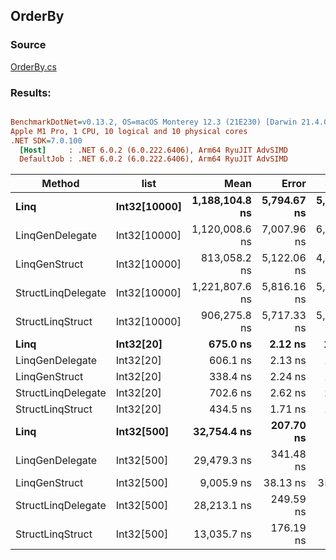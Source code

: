 ﻿## OrderBy

### Source
[OrderBy.cs](../../LinqGen.Benchmarks/Cases/OrderBy.cs)

### Results:
``` ini

BenchmarkDotNet=v0.13.2, OS=macOS Monterey 12.3 (21E230) [Darwin 21.4.0]
Apple M1 Pro, 1 CPU, 10 logical and 10 physical cores
.NET SDK=7.0.100
  [Host]     : .NET 6.0.2 (6.0.222.6406), Arm64 RyuJIT AdvSIMD
  DefaultJob : .NET 6.0.2 (6.0.222.6406), Arm64 RyuJIT AdvSIMD


```
|             Method |         list |           Mean |       Error |      StdDev |    Gen0 | Allocated |
|------------------- |------------- |---------------:|------------:|------------:|--------:|----------:|
|               **Linq** | **Int32[10000]** | **1,188,104.8 ns** | **5,794.67 ns** | **5,420.34 ns** | **54.6875** |  **120313 B** |
|    LinqGenDelegate | Int32[10000] | 1,120,008.6 ns | 7,007.96 ns | 6,555.25 ns |       - |       1 B |
|      LinqGenStruct | Int32[10000] |   813,058.2 ns | 5,122.06 ns | 4,791.18 ns |       - |       1 B |
| StructLinqDelegate | Int32[10000] | 1,221,807.6 ns | 5,816.16 ns | 5,440.44 ns |       - |      90 B |
|   StructLinqStruct | Int32[10000] |   906,275.8 ns | 5,717.33 ns | 5,347.99 ns |       - |       1 B |
|               **Linq** |    **Int32[20]** |       **675.0 ns** |     **2.12 ns** |     **1.98 ns** |  **0.2632** |     **552 B** |
|    LinqGenDelegate |    Int32[20] |       606.1 ns |     2.13 ns |     1.89 ns |       - |         - |
|      LinqGenStruct |    Int32[20] |       338.4 ns |     2.24 ns |     1.99 ns |       - |         - |
| StructLinqDelegate |    Int32[20] |       702.6 ns |     2.62 ns |     2.45 ns |  0.0420 |      88 B |
|   StructLinqStruct |    Int32[20] |       434.5 ns |     1.71 ns |     1.60 ns |       - |         - |
|               **Linq** |   **Int32[500]** |    **32,754.4 ns** |   **207.70 ns** |   **194.29 ns** |  **2.9907** |    **6312 B** |
|    LinqGenDelegate |   Int32[500] |    29,479.3 ns |   341.48 ns |   319.42 ns |       - |         - |
|      LinqGenStruct |   Int32[500] |     9,005.9 ns |    38.13 ns |    35.67 ns |       - |         - |
| StructLinqDelegate |   Int32[500] |    28,213.1 ns |   249.59 ns |   221.25 ns |  0.0305 |      88 B |
|   StructLinqStruct |   Int32[500] |    13,035.7 ns |   176.19 ns |   164.81 ns |       - |         - |
